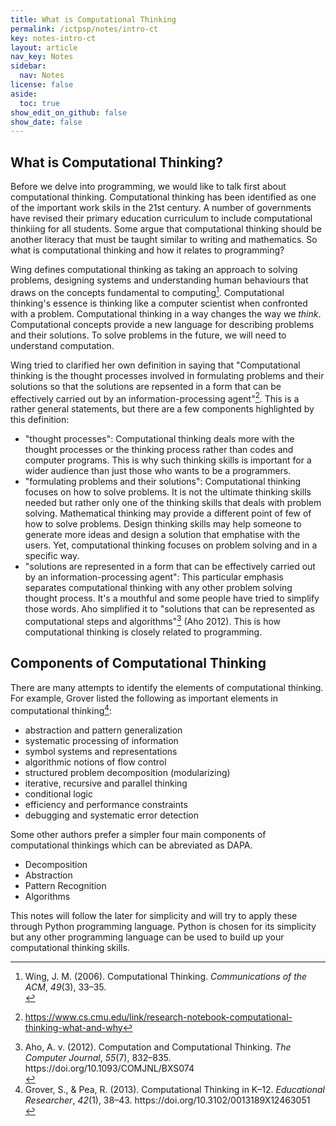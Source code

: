 ```yaml
---
title: What is Computational Thinking
permalink: /ictpsp/notes/intro-ct
key: notes-intro-ct
layout: article
nav_key: Notes
sidebar:
  nav: Notes
license: false
aside:
  toc: true
show_edit_on_github: false
show_date: false
---
```


## What is Computational Thinking?
Before we delve into programming, we would like to talk first about computational thinking. Computational thinking has been identified as one of the important work skils in the 21st century. A number of governments have revised their primary education curriculum to include computational thinkiing for all students. Some argue that computational thinking should be another literacy that must be taught similar to writing and mathematics. So what is computational thinking and how it relates to programming?

Wing defines computational thinking as taking an approach to solving problems, designing systems and understanding human behaviours that draws on the concepts fundamental to computing[^1]. Computational thinking's essence is thinking like a computer scientist when confronted with a problem. Computational thinking in a way changes the way we *think*.  Computational concepts provide a new language for describing problems and their solutions. To solve problems in the future, we will need to understand computation. 

[^1]: <div class="csl-entry">Wing, J. M. (2006). Computational Thinking. <i>Communications of the ACM</i>, <i>49</i>(3), 33–35.</div> 

Wing tried to clarified her own definition in saying that "Computational thinking is the thought processes involved in formulating problems and their solutions so that the solutions are repsented in a form that can be effectively carried out by an information-processing agent"[^2].  This is a rather general statements, but there are a few components highlighted by this definition:
- "thought processes": Computational thinking deals more with the thought processes or the thinking process rather than codes and computer programs. This is why such thinking skills is important for a wider audience than just those who wants to be a programmers.
- "formulating problems and their solutions": Computational thinking focuses on how to solve problems. It is not the ultimate thinking skills needed but rather only one of the  thinking skills that deals with problem solving. Mathematical thinking may provide a different point of few of how to solve problems. Design thinking skills may help someone to generate more ideas and design a solution that emphatise with the users. Yet, computational thinking focuses on problem solving and in a specific way.
- "solutions are represented in a form that can be effectively carried out by an information-processing agent": This particular emphasis separates computational thinking with any other problem solving thought process. It's a mouthful and some people have tried to simplify those words. Aho simplified it to "solutions that can be represented as computational steps and algorithms"[^3] (Aho 2012). This is how computational thinking is closely related to programming. 

[^2]: https://www.cs.cmu.edu/link/research-notebook-computational-thinking-what-and-why 

[^3]: <div class="csl-entry">Aho, A. v. (2012). Computation and Computational Thinking. <i>The Computer Journal</i>, <i>55</i>(7), 832–835. https://doi.org/10.1093/COMJNL/BXS074</div>

## Components of Computational Thinking

There are many attempts to identify the elements of computational thinking. For example, Grover listed the following as important elements in computational thinking[^4]:
- abstraction and pattern generalization
- systematic processing of information
- symbol systems and representations
- algorithmic notions of flow control
- structured problem decomposition (modularizing)
- iterative, recursive and parallel thinking
- conditional logic
- efficiency and performance constraints
- debugging and systematic error detection

[^4]: <div class="csl-entry">Grover, S., &#38; Pea, R. (2013). Computational Thinking in K–12. <i>Educational Researcher</i>, <i>42</i>(1), 38–43. https://doi.org/10.3102/0013189X12463051</div>

Some other authors prefer a simpler four main components of computational thinkings which can be abreviated as DAPA. 
- Decomposition
- Abstraction
- Pattern Recognition
- Algorithms

This notes will follow the later for simplicity and will try to apply these through Python programming language. Python is chosen for its simplicity but any other programming language can be used to build up your computational thinking skills. 


